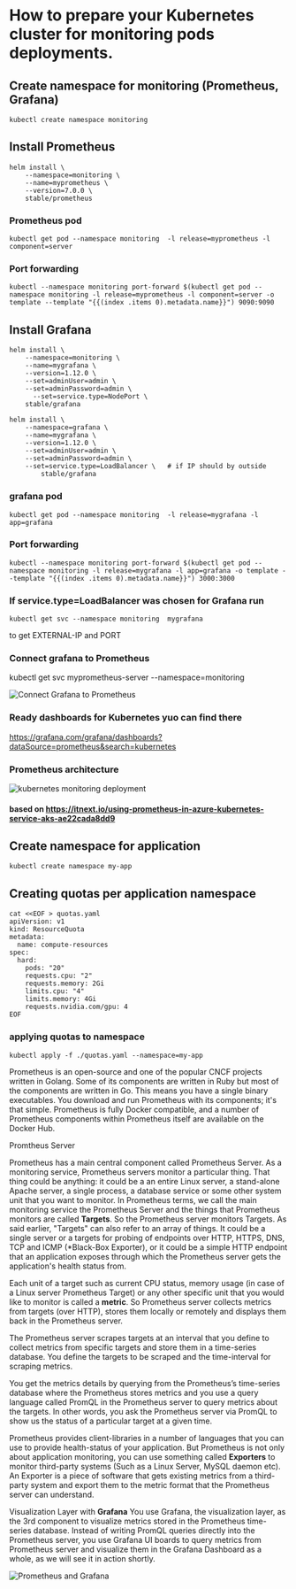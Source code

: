 
# How to prepare your Kubernetes cluster for monitoring pods deployments.



## Create namespace for monitoring (Prometheus, Grafana)

```console
kubectl create namespace monitoring
```

## Install Prometheus

```console
helm install \
    --namespace=monitoring \
    --name=myprometheus \
    --version=7.0.0 \
    stable/prometheus
```

### Prometheus pod 	

```console
kubectl get pod --namespace monitoring  -l release=myprometheus -l component=server
```

### Port forwarding 

```console
kubectl --namespace monitoring port-forward $(kubectl get pod --namespace monitoring -l release=myprometheus -l component=server -o template --template "{{(index .items 0).metadata.name}}") 9090:9090
```

## Install Grafana

```console
helm install \
    --namespace=monitoring \
    --name=mygrafana \
    --version=1.12.0 \
    --set=adminUser=admin \
    --set=adminPassword=admin \
	  --set=service.type=NodePort \
    stable/grafana 
```

```console
helm install \
    --namespace=grafana \
    --name=mygrafana \
    --version=1.12.0 \
    --set=adminUser=admin \
    --set=adminPassword=admin \
    --set=service.type=LoadBalancer \   # if IP should by outside 
	    stable/grafana 
```

### grafana pod	
```console
kubectl get pod --namespace monitoring  -l release=mygrafana -l app=grafana
```


### Port forwarding 

```console
kubectl --namespace monitoring port-forward $(kubectl get pod --namespace monitoring -l release=mygrafana -l app=grafana -o template --template "{{(index .items 0).metadata.name}}") 3000:3000
```

### If service.type=LoadBalancer was chosen for Grafana run 

```console
kubectl get svc --namespace monitoring  mygrafana
```
to get EXTERNAL-IP and PORT





### Connect grafana to Prometheus

kubectl get svc myprometheus-server --namespace=monitoring


![Connect Grafana to Prometheus](grafana-connect.png)


### Ready dashboards for Kubernetes yuo can find there

https://grafana.com/grafana/dashboards?dataSource=prometheus&search=kubernetes


### Prometheus architecture

![kubernetes monitoring deployment](monitoring.png)


#### based on https://itnext.io/using-prometheus-in-azure-kubernetes-service-aks-ae22cada8dd9


## Create namespace for application

```console
kubectl create namespace my-app
```

## Creating quotas per application namespace

```console
cat <<EOF > quotas.yaml
apiVersion: v1
kind: ResourceQuota
metadata:
  name: compute-resources
spec:
  hard:
    pods: "20"
    requests.cpu: "2"
    requests.memory: 2Gi
    limits.cpu: "4"
    limits.memory: 4Gi
    requests.nvidia.com/gpu: 4
EOF
```

### applying quotas to namespace

```console
kubectl apply -f ./quotas.yaml --namespace=my-app

```

Prometheus is an open-source and one of the popular CNCF projects written in Golang. 
Some of its components are written in Ruby but most of the components are written in Go. 
This means you have a single binary executables. 
You download and run Prometheus with its components; it's that simple. 
Prometheus is fully Docker compatible, and a number of Prometheus components within Prometheus itself are available on the Docker Hub.


Promtheus Server

Prometheus has a main central component called Prometheus Server. 
As a monitoring service, Prometheus servers monitor a particular thing. 
That thing could be anything: it could be a an entire Linux server, a stand-alone Apache server, a single process, a database service or some other system unit that you want to monitor. In Prometheus terms, we call the main monitoring service the Prometheus Server and the things that Prometheus monitors are called **Targets**. So the Prometheus server monitors Targets. As said earlier, "Targets" can also refer to an array of things. It could be a single server or a targets for probing of endpoints over HTTP, HTTPS, DNS, TCP and ICMP (*Black-Box Exporter), or it could be a simple HTTP endpoint that an application exposes through which the Prometheus server gets the application's health status from.

Each unit of a target such as current CPU status, memory usage (in case of a Linux server Prometheus Target) or any other specific unit that you would like to monitor is called a **metric**. So Prometheus server collects metrics from targets (over HTTP), stores them locally or remotely and displays them back in the Prometheus server.

The Prometheus server scrapes targets at an interval that you define to collect metrics from specific targets and store them in a time-series database. You define the targets to be scraped and the time-interval for scraping metrics.




You get the metrics details by querying from the Prometheus’s time-series database where the Prometheus stores metrics and you use a query language called PromQL in the Prometheus server to query metrics about the targets. In other words, you ask the Prometheus server via PromQL to show us the status of a particular target at a given time.

Prometheus provides client-libraries in a number of languages that you can use to provide health-status of your application. But Prometheus is not only about application monitoring, you can use something called **Exporters** to monitor third-party systems (Such as a Linux Server, MySQL daemon etc). An Exporter is a piece of software that gets existing metrics from a third-party system and export them to the metric format that the Prometheus server can understand.


Visualization Layer with **Grafana**
You use Grafana, the visualization layer, as the 3rd component to visualize metrics stored in the Prometheus time-series database. Instead of writing PromQL queries directly into the Prometheus server, you use Grafana UI boards to query metrics from Prometheus server and visualize them in the Grafana Dashboard as a whole, as we will see it in action shortly.


![Prometheus and Grafana](prom-graf.png)


